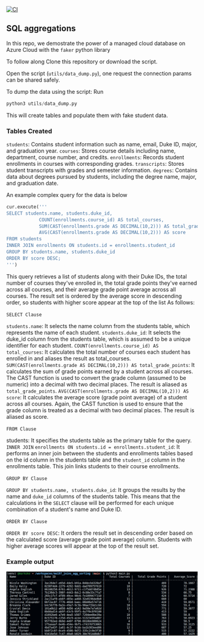 [![CI](https://github.com/nogibjj/python-template/actions/workflows/cicd.yml/badge.svg)](https://github.com/nogibjj/python-template/actions/workflows/cicd.yml)
## SQL aggregations

In this repo, we demostrate the power of a managed cloud database on Azure Cloud with the `faker` python library 

To follow along Clone this repository or download the script.

Open the script (`utils/data_dump.py`), one request the connection params can be shared safely.

To dump the data using the script:
Run 
```python
python3 utils/data_dump.py
```
This will create tables and populate them with fake student data.
### Tables Created
`students`: Contains student information such as name, email, Duke ID, major, and graduation year.
`courses`: Stores course details including name, department, course number, and credits.
`enrollments`: Records student enrollments in courses with corresponding grades.
`transcripts`: Stores student transcripts with grades and semester information.
`degrees`: Contains data about degrees pursued by students, including the degree name, major, and graduation date.

An example complex query for the data is below
```python
cur.execute('''
SELECT students.name, students.duke_id, 
            COUNT(enrollments.course_id) AS total_courses, 
            SUM(CAST(enrollments.grade AS DECIMAL(10,2))) AS total_grade_points, 
            AVG(CAST(enrollments.grade AS DECIMAL(10,2))) AS score
FROM students
INNER JOIN enrollments ON students.id = enrollments.student_id
GROUP BY students.name, students.duke_id
ORDER BY score DESC;
''')
```
This query retrieves a list of students along with their Duke IDs, the total number of courses they've enrolled in, the total grade points they've earned across all courses, and their average grade point average  across all courses. The result set is ordered by the average score in descending order, so students with higher score appear at the top of the list As follows:

`SELECT Clause`

`students.name`: It selects the name column from the students table, which represents the name of each student.
`students.duke_id`: It selects the duke_id column from the students table, which is assumed to be a unique identifier for each student.
`COUNT(enrollments.course_id) AS total_courses`: It calculates the total number of courses each student has enrolled in and aliases the result as total_courses.
`SUM(CAST(enrollments.grade AS DECIMAL(10,2))) AS total_grade_points`: It calculates the sum of grade points earned by a student across all courses. The CAST function is used to convert the grade column (assumed to be numeric) into a decimal with two decimal places. The result is aliased as `total_grade_points`.
`AVG(CAST(enrollments.grade AS DECIMAL(10,2))) AS score`: It calculates the average score (grade point average) of a student across all courses. Again, the CAST function is used to ensure that the grade column is treated as a decimal with two decimal places. The result is aliased as score.

`FROM Clause`

students: It specifies the students table as the primary table for the query.
`INNER JOIN` `enrollments ON students.id = enrollments.student_id`: It performs an inner join between the students and enrollments tables based on the id column in the students table and the `student_id` column in the enrollments table. This join links students to their course enrollments.

`GROUP BY Clause`

`GROUP BY students.name, students.duke_id`: It groups the results by the name and `duke_id` columns of the students table. This means that the calculations in the `SELECT` clause will be performed for each unique combination of a student's name and Duke ID.

`ORDER BY Clause`

`ORDER BY score DESC`: It orders the result set in descending order based on the calculated score (average grade point average) column. Students with higher average scores will appear at the top of the result set.

### Example output
![Output](/results/output.png?raw=true)

